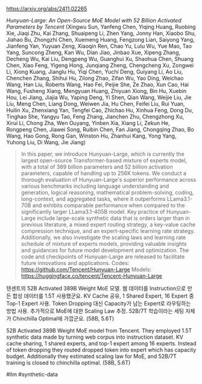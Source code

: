 https://arxiv.org/abs/2411.02265

*Hunyuan-Large: An Open-Source MoE Model with 52 Billion Activated Parameters by Tencent* (Xingwu Sun, Yanfeng Chen, Yiqing Huang, Ruobing Xie, Jiaqi Zhu, Kai Zhang, Shuaipeng Li, Zhen Yang, Jonny Han, Xiaobo Shu, Jiahao Bu, Zhongzhi Chen, Xuemeng Huang, Fengzong Lian, Saiyong Yang, Jianfeng Yan, Yuyuan Zeng, Xiaoqin Ren, Chao Yu, Lulu Wu, Yue Mao, Tao Yang, Suncong Zheng, Kan Wu, Dian Jiao, Jinbao Xue, Xipeng Zhang, Decheng Wu, Kai Liu, Dengpeng Wu, Guanghui Xu, Shaohua Chen, Shuang Chen, Xiao Feng, Yigeng Hong, Junqiang Zheng, Chengcheng Xu, Zongwei Li, Xiong Kuang, Jianglu Hu, Yiqi Chen, Yuchi Deng, Guiyang Li, Ao Liu, Chenchen Zhang, Shihui Hu, Zilong Zhao, Zifan Wu, Yao Ding, Weichao Wang, Han Liu, Roberts Wang, Hao Fei, Peijie She, Ze Zhao, Xun Cao, Hai Wang, Fusheng Xiang, Mengyuan Huang, Zhiyuan Xiong, Bin Hu, Xuebin Hou, Lei Jiang, Jiajia Wu, Yaping Deng, Yi Shen, Qian Wang, Weijie Liu, Jie Liu, Meng Chen, Liang Dong, Weiwen Jia, Hu Chen, Feifei Liu, Rui Yuan, Huilin Xu, Zhenxiang Yan, Tengfei Cao, Zhichao Hu, Xinhua Feng, Dong Du, Tinghao She, Yangyu Tao, Feng Zhang, Jianchen Zhu, Chengzhong Xu, Xirui Li, Chong Zha, Wen Ouyang, Yinben Xia, Xiang Li, Zekun He, Rongpeng Chen, Jiawei Song, Ruibin Chen, Fan Jiang, Chongqing Zhao, Bo Wang, Hao Gong, Rong Gan, Winston Hu, Zhanhui Kang, Yong Yang, Yuhong Liu, Di Wang, Jie Jiang)

> In this paper, we introduce Hunyuan-Large, which is currently the largest open-source Transformer-based mixture of experts model, with a total of 389 billion parameters and 52 billion activation parameters, capable of handling up to 256K tokens. We conduct a thorough evaluation of Hunyuan-Large's superior performance across various benchmarks including language understanding and generation, logical reasoning, mathematical problem-solving, coding, long-context, and aggregated tasks, where it outperforms LLama3.1-70B and exhibits comparable performance when compared to the significantly larger LLama3.1-405B model. Key practice of Hunyuan-Large include large-scale synthetic data that is orders larger than in previous literature, a mixed expert routing strategy, a key-value cache compression technique, and an expert-specific learning rate strategy. Additionally, we also investigate the scaling laws and learning rate schedule of mixture of experts models, providing valuable insights and guidances for future model development and optimization. The code and checkpoints of Hunyuan-Large are released to facilitate future innovations and applications. Codes: https://github.com/Tencent/Hunyuan-Large Models: https://huggingface.co/tencent/Tencent-Hunyuan-Large

텐센트의 52B Activated 389B Weight MoE 모델. 웹 데이터를 Instruction으로 만든 합성 데이터를 1.5T 사용했군요. KV Cache 공유, 1 Shared Expert, 16 Expert 중 Top-1 Expert 사용. Token Dropping 대신 Capacity가 남는 Expert로 라우팅하는 방법 사용. 추가적으로 MoE에 대한 Scaling Law 추정. 52B/7T 학습이라는 세팅 자체가 Chinchilla Optimal에 가깝군요. (58B, 5.6T)

<english>
52B Activated 389B Weight MoE model from Tencent. They employed 1.5T synthetic data made by turning web corpus into instruction dataset. KV cache sharing, 1 shared experts, and top-1 expert among 16 experts. Instead of token dropping they routed dropped token into expert which has capacity budget. Additionally they estimated scaling law for MoE, and 52B/7T training is closed to chinchilla optimal. (58B, 5.6T)
</english>

#llm #synthetic-data 